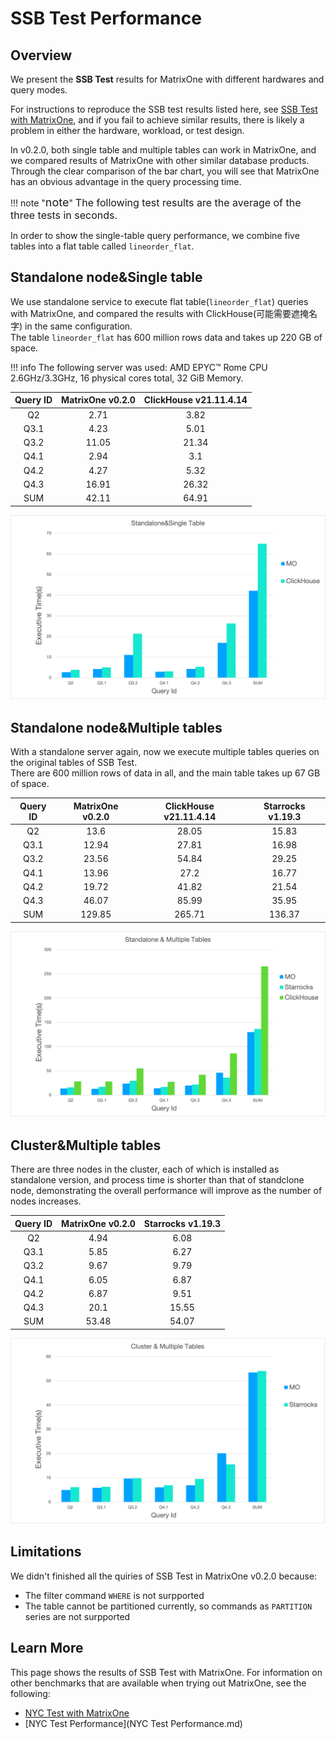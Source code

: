 # **SSB Test Performance**

## **Overview**
We present the **SSB Test** results for MatrixOne with different hardwares and query modes.

For instructions to reproduce the SSB test results listed here, see [SSB Test with MatrixOne](../Get-Started/Tutorial/SSB-test-with-matrixone.md), and if you fail to achieve similar results, there is likely a problem in either the hardware, workload, or test design.  

In v0.2.0, both single table and multiple tables can work in MatrixOne, and we compared results of MatrixOne with other similar database products. Through the clear comparison of the bar chart, you will see that MatrixOne has an obvious advantage in the query processing time.


!!! note  "<font size=4>note</font>"
    <font size=3>The following test results are the average of the three tests in seconds.</font>  

 
In order to show the single-table query performance, we combine five tables into a flat table called `lineorder_flat`.  


## **Standalone node&Single table**
We use standalone service to execute flat table(`lineorder_flat`) queries with MatrixOne, and compared the results with ClickHouse(可能需要遮掩名字) in the same configuration.  
The table `lineorder_flat` has 600 million rows data and takes up 220 GB of space.  

!!! info 
    The following server was used:
    AMD EPYC™ Rome CPU 2.6GHz/3.3GHz, 16 physical cores total, 32 GiB Memory.



|  Query ID  | MatrixOne v0.2.0  |  ClickHouse v21.11.4.14 
|  :----:  | :----:  |  :----:  
| Q2  | 2.71 |3.82 	
| Q3.1 | 4.23|5.01 
| Q3.2  | 11.05|21.34
| Q4.1  | 2.94|3.1
| Q4.2  | 4.27|5.32
| Q4.3  | 16.91|26.32
| SUM  | 42.11|64.91

![柱状图](https://github.com/matrixorigin/artwork/blob/main/docs/overview/SSB_standalone_single.png?raw=true)

## **Standalone node&Multiple tables**
With a standalone server again, now we execute multiple tables queries on the original tables of SSB Test.  
There are 600 million rows of data in all, and the main table takes up 67 GB of space.  

|  Query ID  | MatrixOne v0.2.0   |  ClickHouse v21.11.4.14| Starrocks v1.19.3
|  :----:  | :----:  |  :----:  |:----:
| Q2  | 13.6|28.05 |15.83	
| Q3.1 | 12.94|27.81 |16.98
| Q3.2  | 23.56|54.84 |29.25
| Q4.1  | 13.96|27.2 |16.77
| Q4.2  | 19.72|41.82|21.54
| Q4.3  | 46.07|85.99|35.95
| SUM  | 129.85|265.71|136.37

![柱状图](https://github.com/matrixorigin/artwork/blob/main/docs/overview/SSB_standalone_multi.png?raw=true)
## **Cluster&Multiple tables**

There are three nodes in the cluster, each of which is installed as standalone version, and process time is shorter than that of standclone node, demonstrating the overall performance will improve as the number of nodes increases. 

|  Query ID  | MatrixOne v0.2.0  |  Starrocks v1.19.3
|  :----:  | :----:  |  :----:  
| Q2 | 4.94 |6.08 	
| Q3.1 | 5.85|6.27 
| Q3.2  | 9.67|9.79
| Q4.1  | 6.05|6.87
| Q4.2  | 6.87|9.51
| Q4.3  | 20.1|15.55
| SUM  | 53.48|54.07

![柱状图](https://github.com/matrixorigin/artwork/blob/main/docs/overview/SSB_cluster_multi.png?raw=true)

## **Limitations**
We didn't finished all the quiries of SSB Test in MatrixOne v0.2.0 because:  

* The filter command `WHERE` is not surpported
* The table cannot be partitioned currently, so commands as `PARTITION` series are not surpported

## **Learn More**
This page shows the results of SSB Test with MatrixOne. For information on other benchmarks that are available when trying out MatrixOne, see the following:

* [NYC Test with MatrixOne](../Get-Started/Tutorial/NYC-test-with-matrixone.md)  
* [NYC Test Performance](NYC Test Performance.md)